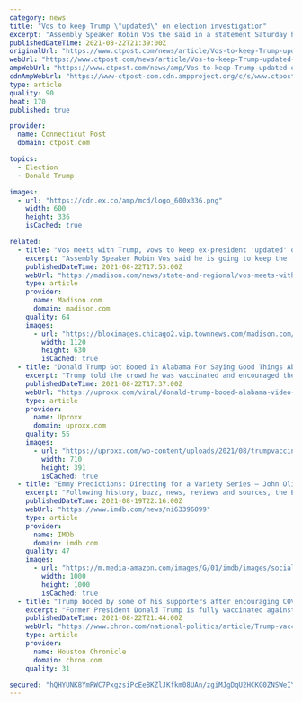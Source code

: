 ```yaml
---
category: news
title: "Vos to keep Trump \"updated\" on election investigation"
excerpt: "Assembly Speaker Robin Vos the said in a statement Saturday he is going to be keeping Trump “updated on our investigation,” the Journal Times reported. In a statement, Vos said: “It was an honor to be invited to travel by private plane with President Trump and top staff to attend his rally in Alabama."
publishedDateTime: 2021-08-22T21:39:00Z
originalUrl: "https://www.ctpost.com/news/article/Vos-to-keep-Trump-updated-on-election-16404028.php"
webUrl: "https://www.ctpost.com/news/article/Vos-to-keep-Trump-updated-on-election-16404028.php"
ampWebUrl: "https://www.ctpost.com/news/amp/Vos-to-keep-Trump-updated-on-election-16404028.php"
cdnAmpWebUrl: "https://www-ctpost-com.cdn.ampproject.org/c/s/www.ctpost.com/news/amp/Vos-to-keep-Trump-updated-on-election-16404028.php"
type: article
quality: 90
heat: 170
published: true

provider:
  name: Connecticut Post
  domain: ctpost.com

topics:
  - Election
  - Donald Trump

images:
  - url: "https://cdn.ex.co/amp/mcd/logo_600x336.png"
    width: 600
    height: 336
    isCached: true

related:
  - title: "Vos meets with Trump, vows to keep ex-president 'updated' on election investigation"
    excerpt: "Assembly Speaker Robin Vos said he is going to keep the former president — who has not stopped claiming he won the 2020 election — \"updated on our investigation.\""
    publishedDateTime: 2021-08-22T17:53:00Z
    webUrl: "https://madison.com/news/state-and-regional/vos-meets-with-trump-vows-to-keep-ex-president-updated-on-election-investigation/article_55a5e748-aa3e-5c85-bbe6-e59bebcbed21.html"
    type: article
    provider:
      name: Madison.com
      domain: madison.com
    quality: 64
    images:
      - url: "https://bloximages.chicago2.vip.townnews.com/madison.com/content/tncms/assets/v3/editorial/5/5a/55a5e748-aa3e-5c85-bbe6-e59bebcbed21/61228f9939e4f.preview.jpg?crop=1904%2C1071%2C0%2C8&resize=1120%2C630&order=crop%2Cresize"
        width: 1120
        height: 630
        isCached: true
  - title: "Donald Trump Got Booed In Alabama For Saying Good Things About Vaccines"
    excerpt: "Trump told the crowd he was vaccinated and encouraged them to do the same, drawing boos at his own rally as a result."
    publishedDateTime: 2021-08-22T17:37:00Z
    webUrl: "https://uproxx.com/viral/donald-trump-booed-alabama-video-vaccines/"
    type: article
    provider:
      name: Uproxx
      domain: uproxx.com
    quality: 55
    images:
      - url: "https://uproxx.com/wp-content/uploads/2021/08/trumpvaccine710.jpg?w=710"
        width: 710
        height: 391
        isCached: true
  - title: "Emmy Predictions: Directing for a Variety Series – John Oliver’s Take on Donald Trump and the Election Lead the Pack"
    excerpt: "Following history, buzz, news, reviews and sources, the Emmy predictions are updated regularly with the current year's list of contenders in all categories. Variety's Awards Circuit Prediction schedule consists of four phases,"
    publishedDateTime: 2021-08-19T22:16:00Z
    webUrl: "https://www.imdb.com/news/ni63396099"
    type: article
    provider:
      name: IMDb
      domain: imdb.com
    quality: 47
    images:
      - url: "https://m.media-amazon.com/images/G/01/imdb/images/social/imdb_logo._CB410901634_.png"
        width: 1000
        height: 1000
        isCached: true
  - title: "Trump booed by some of his supporters after encouraging COVID vaccine at rally"
    excerpt: "Former President Donald Trump is fully vaccinated against the novel coronavirus and encouraged his supporters to get inoculated too during a Saturday evening rally in Cullman, Ala. Cullman is the county seat of Cullman County,"
    publishedDateTime: 2021-08-22T21:44:00Z
    webUrl: "https://www.chron.com/national-politics/article/Trump-vaccine-supporters-rally-Alabama-COVID-boo-16403935.php"
    type: article
    provider:
      name: Houston Chronicle
      domain: chron.com
    quality: 31

secured: "hQHYUNK8YmRWC7PxgzsiPcEeBKZlJKfkm08UAn/zgiMJgDqU2HCKG0ZNSWeIYV4AZAXa70cDgE8cJDzITIRdzWK9gfppS8esLDbS5mxIk8sUUyogoXZ4C1ZO2kOoJNPIVy741y+B/Ba/wY8SXNsiABYdkeKKIOusNmBNvWDqz5+2MOfv62CeXhfYr6DmxPyp5Kdn7y7bsMolnuRUN7UOveEAPwmRG9IEu1B2BihN+eZRW9nd+zhMN48g01ReUBWMuWtWAfiizlvjT/aJNZn71DIff9u753yxOuIIESl/3rhom3iLeu5li6cuJJTELzMWBVe4uXOhGVJ56nriLA9UhMYujPbGcN6dvEgQpFWtz8A=;f3hHTbiusOjSsgQYEEGRpw=="
---
```


